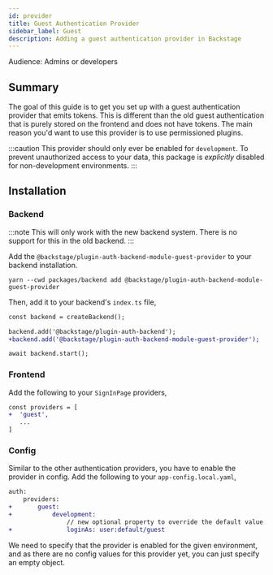 ```yaml
---
id: provider
title: Guest Authentication Provider
sidebar_label: Guest
description: Adding a guest authentication provider in Backstage
---
```


Audience: Admins or developers

## Summary

The goal of this guide is to get you set up with a guest authentication provider that emits tokens. This is different than the old guest authentication that is purely stored on the frontend and does not have tokens. The main reason you'd want to use this provider is to use permissioned plugins.

:::caution
This provider should only ever be enabled for `development`. To prevent unauthorized access to your data, this package is _explicitly_ disabled for non-development environments.
:::

## Installation

### Backend

:::note
This will only work with the new backend system. There is no support for this in the old backend.
:::

Add the `@backstage/plugin-auth-backend-module-guest-provider` to your backend installation.

```
yarn --cwd packages/backend add @backstage/plugin-auth-backend-module-guest-provider
```

Then, add it to your backend's `index.ts` file,

```diff
const backend = createBackend();

backend.add('@backstage/plugin-auth-backend');
+backend.add('@backstage/plugin-auth-backend-module-guest-provider');

await backend.start();
```

### Frontend

Add the following to your `SignInPage` providers,

```diff
const providers = [
+  'guest',
   ...
]
```

### Config

Similar to the other authentication providers, you have to enable the provider in config. Add the following to your `app-config.local.yaml`,

```diff
auth:
    providers:
+       guest:
+           development:
                // new optional property to override the default value.
+               loginAs: user:default/guest
```

We need to specify that the provider is enabled for the given environment, and as there are no config values for this provider yet, you can just specify an empty object.
